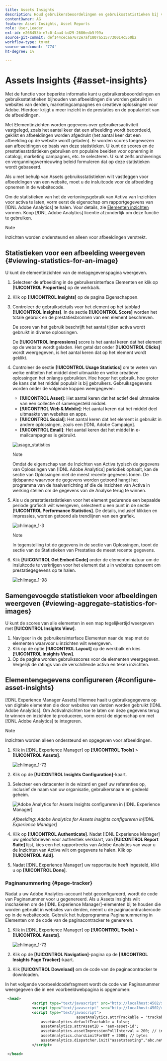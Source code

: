 ```yaml
---
title: Assets Insights
description: Houd gebruikersbeoordelingen en gebruiksstatistieken bij van afbeeldingen die worden gebruikt in marketingcampagnes van derden en creatieve oplossingen voor Adobe.
contentOwner: AG
feature: Asset Insights, Asset Reports
role: User,Leader
exl-id: e268453b-e7c0-4aa4-bd29-2686edb5f99a
source-git-commit: def144cecaa7672e7af1807a5157730014c550b2
workflow-type: tm+mt
source-wordcount: '774'
ht-degree: 1%

---
```


# Assets Insights {#asset-insights}

Met de functie voor beperkte informatie kunt u gebruikersbeoordelingen en gebruiksstatistieken bijhouden van afbeeldingen die worden gebruikt in websites van derden, marketingcampagnes en creatieve oplossingen voor Adobe. Hierdoor krijgt u meer inzicht in de prestaties en de populariteit van de afbeeldingen.

Met Elementinzichten worden gegevens over gebruikersactiviteit vastgelegd, zoals het aantal keer dat een afbeelding wordt beoordeeld, geklikt en afbeeldingen worden afgedrukt (het aantal keer dat een afbeelding op de website wordt geladen). Er worden scores toegewezen aan afbeeldingen op basis van deze statistieken. U kunt de scores en de prestatiesstatistieken gebruiken om populaire beelden voor opneming in catalogi, marketing campagnes, etc. te selecteren. U kunt zelfs archiverings en vergunningsvernieuwing beleid formuleren dat op deze statistieken wordt gebaseerd.

Als u met behulp van Assets gebruiksstatistieken wilt vastleggen voor afbeeldingen van een website, moet u de insluitcode voor de afbeelding opnemen in de websitecode.

Om de statistieken van het de vertoningsgebruik van Activa van Inzichten voor activa te laten, vorm eerst de eigenschap om rapportgegevens van [!DNL Adobe Analytics] te halen. Voor details, zie [Elementen inzichten](#configure-asset-insights) vormen. Koop [!DNL Adobe Analytics] licentie afzonderlijk om deze functie te gebruiken.

>[!NOTE]
>
>Inzichten worden ondersteund en alleen voor afbeeldingen verstrekt.

## Statistieken voor een afbeelding weergeven {#viewing-statistics-for-an-image}

U kunt de elementinzichten van de metagegevenspagina weergeven.

1. Selecteer de afbeelding in de gebruikersinterface Elementen en klik op **[!UICONTROL Properties]** op de werkbalk.
1. Klik op **[!UICONTROL Insights]** op de pagina Eigenschappen.
1. Controleer de gebruiksdetails voor het element op het tabblad **[!UICONTROL Insights]**. In de sectie **[!UICONTROL Score]** worden het totale gebruik en de prestatiesbronnen van een element beschreven.

   De score van het gebruik beschrijft het aantal tijden activa wordt gebruikt in diverse oplossingen.

   De **[!UICONTROL Impressions]** score is het aantal keren dat het element op de website wordt geladen. Het getal dat onder **[!UICONTROL Clicks]** wordt weergegeven, is het aantal keren dat op het element wordt geklikt.

1. Controleer de sectie **[!UICONTROL Usage Statistics]** om te weten van welke entiteiten het middel deel uitmaakte en welke creatieve oplossingen het onlangs gebruikten. Hoe hoger het gebruik, hoe groter de kans dat het middel populair is bij gebruikers. Gebruiksgegevens worden onder de volgende koppen weergegeven:

   * **[!UICONTROL Asset]**: Het aantal keren dat het actief deel uitmaakte van een collectie of samengesteld middel.
   * **[!UICONTROL Web & Mobile]**: Het aantal keren dat het middel deel uitmaakte van websites en apps.
   * **[!UICONTROL Social]**: Het aantal keren dat het element is gebruikt in andere oplossingen, zoals een  [!DNL Adobe Campaign].
   * **[!UICONTROL Email]**: Het aantal keren dat het middel in e-mailcampagnes is gebruikt.

   ![usage_statistics](assets/usage_statistics.png)

   >[!NOTE]
   >
   >Omdat de eigenschap van de Inzichten van Activa typisch de gegevens van Oplossingen van [!DNL Adobe Analytics] periodiek ophaalt, kan de sectie van Oplossingen niet de meest recente gegevens tonen. De tijdspanne waarvoor de gegevens worden getoond hangt het programma van de haalverrichting af die de Inzichten van Activa in werking stellen om de gegevens van de Analyse terug te winnen.

1. Als u de prestatiestatistieken voor het element gedurende een bepaalde periode grafisch wilt weergeven, selecteert u een punt in de sectie **[!UICONTROL Performance Statistics]**. De details, inclusief klikken en impressies, worden getoond als trendlijnen van een grafiek.

   ![chlimage_1-3](assets/chlimage_1-3.jpeg)

   >[!NOTE]
   >
   >In tegenstelling tot de gegevens in de sectie van Oplossingen, toont de sectie van de Statistieken van Prestaties de meest recente gegevens.

1. Klik **[!UICONTROL Get Embed Code]** onder de elementminiatuur om de insluitcode te verkrijgen voor het element dat u in websites opneemt om prestatiegegevens op te halen. <!-- For more information on how to include your Embed code in third-party web pages, see [Using Page Tracker and Embed code in web pages](/help/assets/use-page-tracker.md). -->

   ![chlimage_1-98](assets/chlimage_1-98.png)

## Samengevoegde statistieken voor afbeeldingen weergeven {#viewing-aggregate-statistics-for-images}

U kunt de scores van alle elementen in een map tegelijkertijd weergeven met **[!UICONTROL Insights View]**.

1. Navigeer in de gebruikersinterface Elementen naar de map met de elementen waarvoor u inzichten wilt weergeven.
1. Klik op de optie **[!UICONTROL Layout]** op de werkbalk en kies **[!UICONTROL Insights View]**.
1. Op de pagina worden gebruiksscores voor de elementen weergegeven. Vergelijk de ratings van de verschillende activa en teken inzichten.

<!-- TBD: Commenting as Web Console is not available. Document the appropriate OSGi config method if available in CS.

## Schedule background job {#scheduling-background-job}

Assets Insights fetches usage data for assets from Adobe Analytics report suites in a periodic manner. By default, Assets Insights runs a background job every 24 hours at 2 AM to the fetch data. However, you can modify both the frequency and the time by configuring the **[!UICONTROL Adobe CQ DAM Asset Performance Report Sync Job]** service from the web console.

1. Click the [!DNL Experience Manager] logo, and go to **[!UICONTROL Tools]** > **[!UICONTROL Operations]** > **[!UICONTROL Web Console]**.
1. Open the **[!UICONTROL Adobe CQ DAM Asset Performance Report Sync Job]** service configuration.

   ![chlimage_1-99](assets/chlimage_1-99.png)

1. Specify the desired scheduler frequency and the start time for the job in the property scheduler expression. Save the changes.
-->

## Elementengegevens configureren {#configure-asset-insights}

[!DNL Experience Manager Assets] Hiermee haalt u gebruiksgegevens op van digitale elementen die door websites van derden worden gebruikt  [!DNL Adobe Analytics]. Om ActivaInzichten toe te laten om deze gegevens terug te winnen en inzichten te produceren, vorm eerst de eigenschap om met [!DNL Adobe Analytics] te integreren.

>[!NOTE]
>
>Inzichten worden alleen ondersteund en opgegeven voor afbeeldingen.

1. Klik in [!DNL Experience Manager] op **[!UICONTROL Tools]** > **[!UICONTROL Assets]**.

   ![chlimage_1-73](assets/chlimage_1-73.png)

1. Klik op de **[!UICONTROL Insights Configuration]**-kaart.
1. Selecteer een datacenter in de wizard en geef uw referenties op, inclusief de naam van uw organisatie, gebruikersnaam en gedeeld geheim.

   ![Adobe Analytics for Assets Insights configureren in  [!DNL Experience Manager]](assets/insights_config2.png)

   *Afbeelding: Adobe Analytics for Assets Insights configureren in[!DNL Experience Manager]*

1. Klik op **[!UICONTROL Authenticate]**. Nadat [!DNL Experience Manager] uw geloofsbrieven voor authentiek verklaart, van **[!UICONTROL Report Suite]** lijst, kies een het rapportreeks van Adobe Analytics van waar u de Inzichten van Activa wilt om gegevens te halen. Klik op **[!UICONTROL Add]**.
1. Nadat [!DNL Experience Manager] uw rapportsuite heeft ingesteld, klikt u op **[!UICONTROL Done]**.

### Paginanummering {#page-tracker}

Nadat u uw Adobe Analytics-account hebt geconfigureerd, wordt de code van Paginanummer voor u gegenereerd. Als u Assets Insights wilt inschakelen om de [!DNL Experience Manager]-elementen bij te houden die worden gebruikt in websites van derden, neemt u de paginacontrackercode op in de websitecode. Gebruik het hulpprogramma Paginanummering in Elementen om de code van de paginacontracker te genereren. <!--  For more information on how to include your Page Tracker code in third-party web pages, see [Using Page Tracker and Embed code in web pages](/help/assets/use-page-tracker.md). -->

1. Klik in [!DNL Experience Manager] op **[!UICONTROL Tools]** > **[!UICONTROL Assets]**.

   ![chlimage_1-73](assets/chlimage_1-73.png)

1. Klik op de **[!UICONTROL Navigation]**-pagina op de **[!UICONTROL Insights Page Tracker]**-kaart.
1. Klik **[!UICONTROL Download]** om de code van de paginacontracker te downloaden.

<!--
Add page tracker code, CQDOC-18045, 30/07/2021
-->
In het volgende voorbeeldcodefragment wordt de code van Paginanummer weergegeven die in een voorbeeldwebpagina is opgenomen:

```xml
 <head>
            <script type="text/javascript" src="http://localhost:4502/xxxx/etc.clientlibs/dam/clientlibs/sitecatalyst/appmeasurement.js"></script>
            <script type="text/javascript" src="http://localhost:4502/xxxx/etc.clientlibs/dam/clientlibs/foundation/assetinsights/pagetracker.js"></script>
            <script type="text/javascript">
                                assetAnalytics.attrTrackable = 'trackable';
                assetAnalytics.defaultTrackable = false;
                assetAnalytics.attrAssetID = 'aem-asset-id';
                assetAnalytics.assetImpressionPollInterval = 200; // interval in millis
                assetAnalytics.charsLimitForGET = 2000; // bytes
                assetAnalytics.dispatcher.init("assetstesting","abc.net","bee","list1","eVar3","event8","event7");
            </script>

 </head>
```



<!--

## Using demo package for Assets Insights {#using-demo-package-for-asset-insights}

Using the demo package, you can enable Adobe Assets Insights to capture data from and generate insights for a sample web page.

1. Configure Assets Insights using the instructions in [Configure Assets Insights](#configure-asset-insights).
1. Download the sample [!DNL Experience Manager Assets] package from below and install the package from CRXDE package manager.

   [Get File](assets/insightsdemo.zip)

1. Download the ZIP file containing the sample web page from below and extract on your local file system.

   [Get File](assets/demosite.zip)

1. Click the web page to open it in the web browser.

   >[!CAUTION]
   >
   >Web Page is configured to load asset from the localhost server . In case your server is running somewhere else change server address from localhost to server address in the HTML content of the web page.

   >[!NOTE]
   >
   >The external web page can be in [!DNL Experience Manager] itself.

-->
